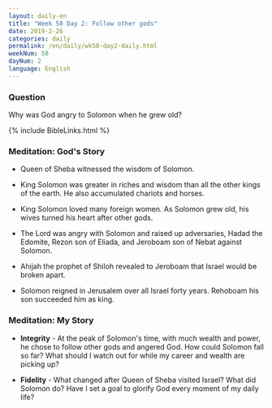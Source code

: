 ```yaml
---
layout: daily-en
title: "Week 58 Day 2: Follow other gods"
date: 2019-2-26 
categories: daily
permalink: /en/daily/wk58-day2-daily.html
weekNum: 58
dayNum: 2
language: English
---
```


### Question     
Why was God angry to Solomon when he grew old?

{% include BibleLinks.html %} 

### Meditation: God's Story   
+ Queen of Sheba witnessed the wisdom of Solomon. 

+ King Solomon was greater in riches and wisdom than all the other kings of the earth. He also accumulated chariots and horses. 

+ King Solomon loved many foreign women. As Solomon grew old, his wives turned his heart after other gods. 

+ The Lord was angry with Solomon and raised up adversaries, Hadad the Edomite, Rezon son of Eliada, and Jeroboam son of Nebat against Solomon. 

+ Ahijah the prophet of Shiloh revealed to Jeroboam that Israel would be broken apart. 

+ Solomon reigned in Jerusalem over all Israel forty years. Rehoboam his son succeeded him as king. 

### Meditation: My Story   
+ **Integrity** - At the peak of Solomon's time, with much wealth and power, he chose to follow other gods and angered God. How could Solomon fall so far? What should I watch out for while my career and wealth are picking up? 

+ **Fidelity** - What changed after Queen of Sheba visited Israel? What did Solomon do? Have I set a goal to glorify God every moment of my daily life? 
